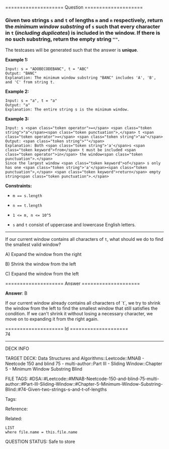 ==================== Question ====================  

### Given two strings `s` and `t` of lengths `m` and `n` respectively, return the _**minimum window substring**_ of `s` such that every character in `t` (_**including duplicates**_) is included in the window. If there is no such substring, return the empty string `""`.

The testcases will be generated such that the answer is **unique**.

**Example 1:**

<!-- codeblock-start -->
<pre><code>Input: s = "ADOBECODEBANC", t = "ABC"
Output: "BANC"
Explanation: The minimum window substring "BANC" includes 'A', 'B', and 'C' from string t.
</code></pre>
<!-- codeblock-end -->

**Example 2:**

<!-- codeblock-start -->
<pre><code>Input: s = "a", t = "a"
Output: "a"
Explanation: The entire string s is the minimum window.
</code></pre>
<!-- codeblock-end -->

**Example 3:**

<!-- codeblock-start -->
<pre><code>Input: s &#x3C;span class="token operator">=&#x3C;/span> &#x3C;span class="token string">"a"&#x3C;/span>&#x3C;span class="token punctuation">,&#x3C;/span> t &#x3C;span class="token operator">=&#x3C;/span> &#x3C;span class="token string">"aa"&#x3C;/span>
Output: &#x3C;span class="token string">""&#x3C;/span>
Explanation: Both &#x3C;span class="token string">'a'&#x3C;/span>s &#x3C;span class="token keyword">from&#x3C;/span> t must be included &#x3C;span class="token operator">in&#x3C;/span> the window&#x3C;span class="token punctuation">.&#x3C;/span>
Since the largest window &#x3C;span class="token keyword">of&#x3C;/span> s only has one &#x3C;span class="token string">'a'&#x3C;/span>&#x3C;span class="token punctuation">,&#x3C;/span> &#x3C;span class="token keyword">return&#x3C;/span> empty string&#x3C;span class="token punctuation">.&#x3C;/span>
</code></pre>
<!-- codeblock-end -->

**Constraints:**

- `m == s.length`

- `n == t.length`

- `1 <= m, n <= 10^5`

- `s` and `t` consist of uppercase and lowercase English letters.

---

If our current window contains all characters of `t`, what should we do to find the smallest valid window?

A) Expand the window from the right

B) Shrink the window from the left

C) Expand the window from the left  

==================== Answer ====================  

**Answer**: B

If our current window already contains all characters of \`t\`, we try to shrink the window from the left to find the smallest window that still satisfies the condition. If we can't shrink it without losing a necessary character, we move on to expanding it from the right again.

==================== Id ====================  
74

---

DECK INFO

TARGET DECK: Data Structures and Algorithms::Leetcode::MNAB - Neetcode 150 and blind 75 - multi-author::Part III - Sliding Window::Chapter 5 - Minimum Window Substring Blind

FILE TAGS: #DSA::#Leetcode::#MNAB-Neetcode-150-and-blind-75-multi-author::#Part-III-Sliding-Window::#Chapter-5-Minimum-Window-Substring-Blind::#74-Given-two-strings-s-and-t-of-lengths

Tags:

Reference:

Related:

```dataview
LIST
where file.name = this.file.name
```
QUESTION STATUS: Safe to store
